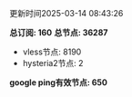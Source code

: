 更新时间2025-03-14 08:43:26

**总订阅: 160**
**总节点: 36287**
- vless节点: 8190
- hysteria2节点: 2

**google ping有效节点: 650**
